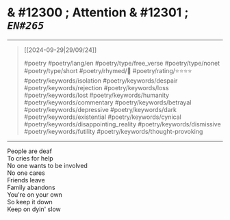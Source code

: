 # & #12300 ; Attention & #12301 ; *`EN#265`*

---

> [[2024-09-29|29/09/24]]
> 
> #poetry 
> #poetry/lang/en 
> #poetry/type/free_verse #poetry/type/nonet #poetry/type/short 
> #poetry/rhymed/🔴 
> #poetry/rating/⭐⭐⭐⭐ 
> #poetry/keywords/isolation #poetry/keywords/despair #poetry/keywords/rejection #poetry/keywords/loss #poetry/keywords/lost #poetry/keywords/humanity #poetry/keywords/commentary #poetry/keywords/betrayal #poetry/keywords/depressive #poetry/keywords/dark #poetry/keywords/existential #poetry/keywords/cynical #poetry/keywords/disappointing_reality #poetry/keywords/dismissive #poetry/keywords/futility #poetry/keywords/thought-provoking 

---

People are deaf  
To cries for help  
No one wants to be involved  
No one cares  
Friends leave  
Family abandons  
You're on your own  
So keep it down  
Keep on dyin' slow